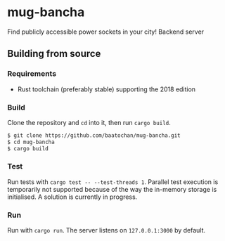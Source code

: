 # mug-bancha
Find publicly accessible power sockets in your city! Backend server

## Building from source
### Requirements
* Rust toolchain (preferably stable) supporting the 2018 edition

### Build
Clone the repository and `cd` into it, then run `cargo build`.

```sh
$ git clone https://github.com/baatochan/mug-bancha.git
$ cd mug-bancha
$ cargo build
```

### Test
Run tests with `cargo test -- --test-threads 1`. Parallel test execution is temporarily not supported because of the way the in-memory storage is initialised. A solution is currently in progress.

### Run
Run with `cargo run`. The server listens on `127.0.0.1:3000` by default.
